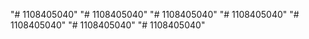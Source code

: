 "# 1108405040" "# 1108405040" "# 1108405040" "# 1108405040" "# 1108405040" "# 1108405040" "# 1108405040"
